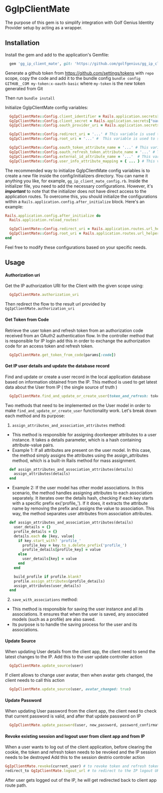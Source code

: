 # GgIpClientMate

The purpose of this gem is to simplify integration with Golf Genius Identity Provider setup by acting as a wrapper.

## Installation

Install the gem and add to the application's Gemfile:
```ruby
  gem 'gg_ip_client_mate', git: 'https://github.com/golfgenius/gg_ip_client_mate', branch: 'master'
```
Generate a github token from https://github.com/settings/tokens with `repo` scope, copy the code and add it to the bundle config `bundle config GITHUB__COM my-token:x-oauth-basic` where `my-token` is the new token generated from Git

Then run `bundle install`

Initialize GgIpClientMate config variables:
```ruby
  GgIpClientMate::Config.client_identifier = Rails.application.secrets["oauth_client_id"] # This variable is used to set the OAuth client ID provided by the IP application. It is typically used to authenticate the client application with the IP.
  GgIpClientMate::Config.client_secret = Rails.application.secrets["oauth_client_secret"] # This variable is used to set the OAuth client secret provided by the IP application. It is typically used in conjunction with the client ID to authenticate the client application with the IP.
  GgIpClientMate::Config.oauth_provider_uri = Rails.application.secrets["oauth_provider_uri"] # This variable is used to set the URI for the IP application, which is used to initiate the OAuth authentication flow. This URI should have an HTTPS prefix for security reason

  GgIpClientMate::Config.redirect_uri = '...' # This variable is used to set the URI where the IP application will redirect the user after they have authenticated and granted access to their information. This URI should be responsible for exchanging the IP code for a user token and refresh token.
  GgIpClientMate::Config.root_uri = '...' #  This variable is used to set the root URI for the client application, which is where the user will be redirected after logging out of the IP application.

  GgIpClientMate::Config.oauth_token_attribute_name = '...' # This variable represents the attribute name on User model that is used to store an access token that is issued by an OAuth provider to authorize third-party applications in order to access a user's protected resources.
  GgIpClientMate::Config.oauth_refresh_token_attribute_name = '...' # This variable represents the attribute name that is used to store the refresh_token that needed to obtain a new access token when the current access token expires in OAuth authentication.
  GgIpClientMate::Config.external_id_attribute_name = '...'  # This variable represents the attribute name used to link a user on the client application with the corresponding user on the identity provider application( external_id )
  GgIpClientMate::Config.user_info_attribute_mapping = { ... } # This variable represents a hash used for mapping all the user attributes with the doorkeeper attributes
```

The recommended way to initialize GgIpClientMate config variables is to create a new file inside the config/initializers directory. You can name it anything you like, for example, `gg_ip_client_mate_config.rb`.
Inside the initializer file, you need to add the necessary configurations. However, it's **_important_** to note that the initializer does not have direct access to the application routes. To overcome this, you should initialize the configurations within a `Rails.application.config.after_initialize` block. Here's an example:
```ruby
Rails.application.config.after_initialize do
  Rails.application.reload_routes!

  GgIpClientMate::Config.redirect_uri = Rails.application.routes.url_helpers.oauth_login_url
  GgIpClientMate::Config.root_uri = Rails.application.routes.url_helpers.root_url
end
```
Feel free to modify these configurations based on your specific needs.

## Usage

#### Authorization uri
Get the IP authorization URI for the Client with the given scope using:
```ruby
  GgIpClientMate.authorization_uri
```
Then redirect the flow to the result url provided by `GgIpClientMate.authorization_uri`

#### Get Token from Code
Retrieve the user token and refresh token from an authorization code received from an OAuth2 authentication flow.
In the controller method that is responsible for IP login add this in order to exchange the authorization code for an access token and refresh token.
```ruby
  GgIpClientMate.get_token_from_code(params[:code])
```

#### Get IP user details and update the database record
Find and update or create a user record in the local application database based on information obtained from the IP. This method is used to get latest data about the User from IP ( the single source of truth )
```ruby
  GgIpClientMate.find_and_update_or_create_user(token_and_refresh: token_and_refresh)
```

Two methods that need to be implemented on the User model in order to make `find_and_update_or_create_user` functionality work. Let's break down each method and its purpose:
1. `assign_attributes_and_association_attributes` method:
  - This method is responsible for assigning doorkeeper attributes to a user instance. It takes a details parameter, which is a hash containing attribute-value pairs.
  - Example 1: If all attributes are present on the user model. In this case, the method simply assigns the attributes using the assign_attributes method, which is a built-in Rails method for mass assignment.
  ```ruby
    def assign_attributes_and_association_attributes(details)
      assign_attributes(details)
    end
  ```
  - Example 2: If the user model has other model associations. In this scenario, the method handles assigning attributes to each association separately. It iterates over the details hash, checking if each key starts with a specific prefix ex('profile_'). If it does, it extracts the attribute name by removing the prefix and assigns the value to association. This way, the method separates user attributes from association attributes.
  ```ruby
    def assign_attributes_and_association_attributes(details)
      user_details = {}
      profile_details = {}
      details.each do |key, value|
        if key.start_with? 'profile_'
          profile_key = key.to_s.delete_prefix('profile_')
          profile_details[profile_key] = value
        else
          user_details[key] = value
        end
      end

      build_profile if profile.blank?
      profile.assign_attributes(profile_details)
      assign_attributes(user_details)
    end
  ```

2. `save_with_associations` method:
  - This method is responsible for saving the user instance and all its associations. It ensures that when the user is saved, any associated models (such as a profile) are also saved.
  - Its purpose is to handle the saving process for the user and its associations.

#### Update Source
When updating User details from the client app, the client need to send the latest changes to the IP. Add this to the user update controller action
```ruby
  GgIpClientMate.update_source(user)
```

If client allows to change user avatar, then when avatar gets changed, the client needs to call this action
```ruby
  GgIpClientMate.update_source(user, avatar_changed: true)
```

#### Update Password
When updating User password from the client app, the client need to check that current password is valid, and after that update password on IP
```ruby
  GgIpClientMate.update_password(user, new_password, password_confirmation, password)
```

#### Revoke existing session and logout user from client app and from IP
When a user wants to log out of the client application, before clearing the cookie, the token and refresh token needs to be revoked and the IP session needs to be destroyed
Add this to the session destrio controler action
```ruby
GgIpClientMate.revoke(current_user) # to revoke token and refresh token
redirect_to GgIpClientMate.logout_url # to redirect to the IP logout URL
```
After user gets logged out of the IP, he will get redirected back to client app route path.
